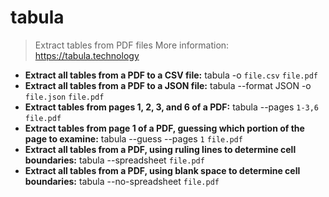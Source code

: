 # tabula
> Extract tables from PDF files
> More information: <https://tabula.technology>
- **Extract all tables from a PDF to a CSV file:**
tabula -o `file.csv` `file.pdf`
- **Extract all tables from a PDF to a JSON file:**
tabula --format JSON -o `file.json` `file.pdf`
- **Extract tables from pages 1, 2, 3, and 6 of a PDF:**
tabula --pages `1-3,6` `file.pdf`
- **Extract tables from page 1 of a PDF, guessing which portion of the page to examine:**
tabula --guess --pages `1` `file.pdf`
- **Extract all tables from a PDF, using ruling lines to determine cell boundaries:**
tabula --spreadsheet `file.pdf`
- **Extract all tables from a PDF, using blank space to determine cell boundaries:**
tabula --no-spreadsheet `file.pdf`
